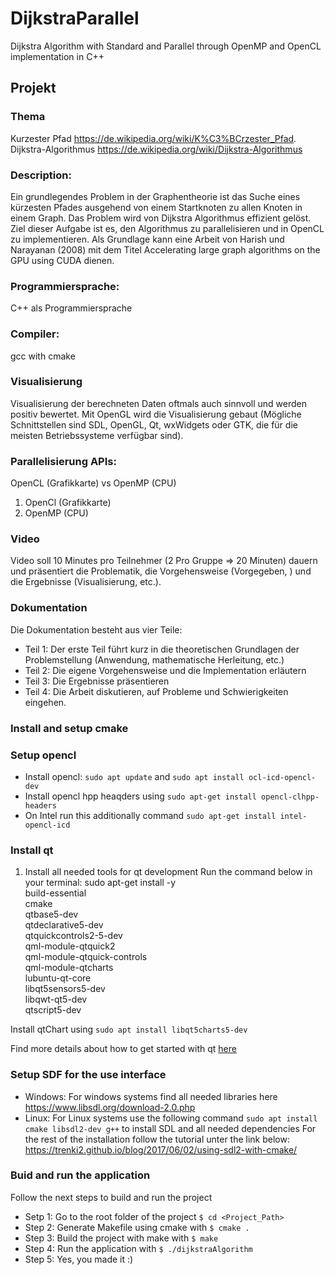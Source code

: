 # DijkstraParallel
Dijkstra Algorithm with Standard and Parallel through OpenMP and OpenCL implementation in C++

## Projekt

### Thema

Kurzester Pfad https://de.wikipedia.org/wiki/K%C3%BCrzester_Pfad. Dijkstra-Algorithmus https://de.wikipedia.org/wiki/Dijkstra-Algorithmus

### Description:
 
Ein grundlegendes Problem in der Graphentheorie ist das Suche eines kürzesten
Pfades ausgehend von einem Startknoten zu allen Knoten in einem Graph. Das
Problem wird von Dijkstra Algorithmus effizient gelöst. Ziel dieser Aufgabe ist
es, den Algorithmus zu parallelisieren und in OpenCL zu implementieren. Als
Grundlage kann eine Arbeit von Harish und Narayanan (2008) mit dem Titel
Accelerating large graph algorithms on the GPU using CUDA dienen.

### Programmiersprache: 

C++ als Programmiersprache

### Compiler:

gcc with cmake

### Visualisierung

Visualisierung der berechneten Daten oftmals auch sinnvoll und werden positiv bewertet. Mit OpenGL wird die Visualisierung gebaut (Mögliche Schnittstellen sind SDL, OpenGL, Qt, wxWidgets oder GTK,
die für die meisten Betriebssysteme verfügbar sind).

### Parallelisierung APIs:
OpenCL (Grafikkarte) vs OpenMP (CPU)

1. OpenCl (Grafikkarte)
2. OpenMP (CPU)

### Video

Video soll 10 Minutes pro Teilnehmer (2 Pro Gruppe => 20 Minuten) dauern und präsentiert die Problematik, die Vorgehensweise (Vorgegeben, ) und die Ergebnisse (Visualisierung, etc.).

### Dokumentation

Die Dokumentation besteht aus vier Teile: 
- Teil 1: Der erste Teil führt kurz in die theoretischen Grundlagen der Problemstellung (Anwendung, mathematische Herleitung, etc.)
- Teil 2: Die eigene Vorgehensweise und die Implementation erläutern
- Teil 3: Die Ergebnisse präsentieren
- Teil 4: Die Arbeit diskutieren, auf Probleme und Schwierigkeiten eingehen.

### Install and setup cmake


### Setup opencl 

* Install opencl: `sudo apt update` and `sudo apt install ocl-icd-opencl-dev`
* Install opencl hpp heaqders using `sudo apt-get install opencl-clhpp-headers`
* On Intel run this additionally command `sudo apt-get install intel-opencl-icd`

### Install qt
1. Install all needed tools for qt development
Run the command below in your terminal:
    sudo apt-get install -y \
    build-essential \
    cmake \
    qtbase5-dev \
    qtdeclarative5-dev \
    qtquickcontrols2-5-dev \
    qml-module-qtquick2 \
    qml-module-qtquick-controls \
    qml-module-qtcharts \
    lubuntu-qt-core \
    libqt5sensors5-dev \
    libqwt-qt5-dev \
    qtscript5-dev

Install qtChart using `sudo apt install libqt5charts5-dev`

Find more details about how to get started with qt [here](https://www.apriorit.com/dev-blog/475-qt-qml-with-cmake)

### Setup SDF for the use interface

* Windows: For windows systems find all needed libraries here https://www.libsdl.org/download-2.0.php
* Linux: For Linux systems use the following command `sudo apt install cmake libsdl2-dev g++` to install SDL and all needed dependencies
For the rest of the installation follow the tutorial unter the link below: https://trenki2.github.io/blog/2017/06/02/using-sdl2-with-cmake/ 

### Buid and run the application

Follow the next steps to build and run the project
- Setp 1: Go to the root folder of the project `$ cd <Project_Path>`
- Step 2: Generate Makefile using cmake with `$ cmake .`
- Step 3: Build the project with make with  `$ make`
- Step 4: Run the application with  `$ ./dijkstraAlgorithm`
- Step 5: Yes, you made it :)